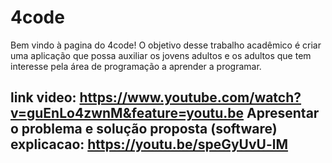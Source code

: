 # 4code

Bem vindo à pagina do 4code!
O objetivo desse trabalho acadêmico é criar uma aplicação que possa auxiliar os jovens adultos e os adultos que tem interesse pela área de programação a aprender a programar.

link video: https://www.youtube.com/watch?v=guEnLo4zwnM&feature=youtu.be
Apresentar o problema e solução proposta (software) explicacao: https://youtu.be/speGyUvU-lM
---


